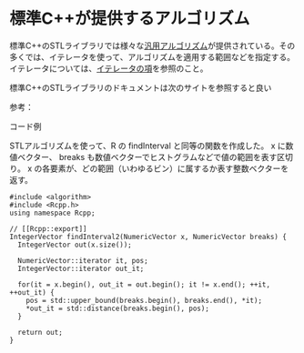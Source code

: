 # 標準C++が提供するアルゴリズム

標準C++のSTLライブラリでは様々な[汎用アルゴリズム](https://cpprefjp.github.io/reference/algorithm.html)が提供されている。その多くでは、イテレータを使って、アルゴリズムを適用する範囲などを指定する。イテレータについては、[イテレータの項](iterator.md)を参照のこと。

標準C++のSTLライブラリのドキュメントは次のサイトを参照すると良い

参考：

コード例

STLアルゴリズムを使って、R の findInterval と同等の関数を作成した。
x に数値ベクター、 breaks も数値ベクターでヒストグラムなどで値の範囲を表す区切り。
x の各要素が、どの範囲（いわゆるビン）に属するか表す整数ベクターを返す。

```
#include <algorithm>
#include <Rcpp.h>
using namespace Rcpp;

// [[Rcpp::export]]
IntegerVector findInterval2(NumericVector x, NumericVector breaks) {
  IntegerVector out(x.size());

  NumericVector::iterator it, pos;
  IntegerVector::iterator out_it;

  for(it = x.begin(), out_it = out.begin(); it != x.end(); ++it, ++out_it) {
    pos = std::upper_bound(breaks.begin(), breaks.end(), *it);
    *out_it = std::distance(breaks.begin(), pos);
  }

  return out;
}
```

